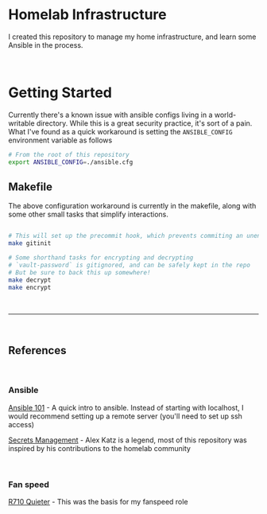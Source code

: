 # Homelab Infrastructure

I created this repository to manage my home infrastructure, and learn some Ansible in the process.

<br/>

# Getting Started
Currently there's a known issue with ansible configs living in a world-writable directory. While this is a great security practice, it's sort of a pain. What I've found as a quick workaround is setting the `ANSIBLE_CONFIG` environment variable as follows

```sh
# From the root of this repository
export ANSIBLE_CONFIG=./ansible.cfg
```

## Makefile

The above configuration workaround is currently in the makefile, along with some other small tasks that simplify interactions.

```sh

# This will set up the precommit hook, which prevents commiting an unencrypted ansible vault
make gitinit

# Some shorthand tasks for encrypting and decrypting
# `vault-password` is gitignored, and can be safely kept in the repo
# But be sure to back this up somewhere!
make decrypt
make encrypt

```

<br/>

---
<br/>

## References
<br/>

### Ansible
[Ansible 101](https://medium.com/@denot/ansible-101-d6dc9f86df0ahttps://medium.com/@denot/ansible-101-d6dc9f86df0a) - A quick intro to ansible. Instead of starting with localhost, I would recommend setting up a remote server (you'll need to set up ssh access)

[Secrets Management](https://blog.ktz.me/secret-management-with-docker-compose-and-ansible/) - Alex Katz is a legend, most of this repository was inspired by his contributions to the homelab community

<br/>

### Fan speed
[R710 Quieter](https://blog.lbdg.me/r710-quieter/?utm_source=pocket_mylist) - This was the basis for my fanspeed role

